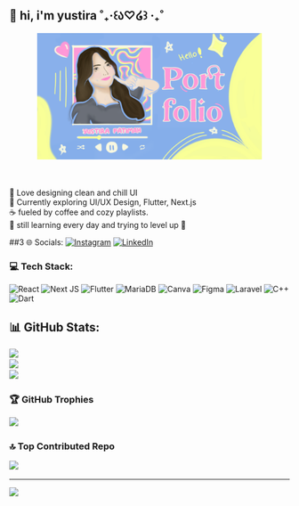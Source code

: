 ## 🌼 hi, i'm yustira ˚₊‧꒰ა♡໒꒱ ‧₊˚
<p align="center">
  <img src="assets/header.png" alt="Header" width="80%" />
</p>


<br><br>🌸 Love designing clean and chill UI  <br>🎨 Currently exploring UI/UX Design, Flutter, Next.js<br>☕ fueled by coffee and cozy playlists.  <br>🌱 still learning every day and trying to level up 💪 


##3 🌐 Socials:
[![Instagram](https://img.shields.io/badge/Instagram-%23E4405F.svg?logo=Instagram&logoColor=white)](https://instagram.com/quiettira) [![LinkedIn](https://img.shields.io/badge/LinkedIn-%230077B5.svg?logo=linkedin&logoColor=white)](https://linkedin.com/in/in/yustirafatimah) 

### 💻 Tech Stack:
![React](https://img.shields.io/badge/react-%2320232a.svg?style=plastic&logo=react&logoColor=%2361DAFB) ![Next JS](https://img.shields.io/badge/Next-black?style=plastic&logo=next.js&logoColor=white) ![Flutter](https://img.shields.io/badge/Flutter-%2302569B.svg?style=plastic&logo=Flutter&logoColor=white) ![MariaDB](https://img.shields.io/badge/MariaDB-003545?style=plastic&logo=mariadb&logoColor=white) ![Canva](https://img.shields.io/badge/Canva-%2300C4CC.svg?style=plastic&logo=Canva&logoColor=white) ![Figma](https://img.shields.io/badge/figma-%23F24E1E.svg?style=plastic&logo=figma&logoColor=white) ![Laravel](https://img.shields.io/badge/laravel-%23FF2D20.svg?style=plastic&logo=laravel&logoColor=white) ![C++](https://img.shields.io/badge/c++-%2300599C.svg?style=plastic&logo=c%2B%2B&logoColor=white) ![Dart](https://img.shields.io/badge/dart-%230175C2.svg?style=plastic&logo=dart&logoColor=white)
## 📊 GitHub Stats:
![](https://github-readme-stats.vercel.app/api?username=quiettira&theme=radical&hide_border=false&include_all_commits=true&count_private=true)<br/>
![](https://nirzak-streak-stats.vercel.app/?user=quiettira&theme=radical&hide_border=false)<br/>
![](https://github-readme-stats.vercel.app/api/top-langs/?username=quiettira&theme=radical&hide_border=false&include_all_commits=true&count_private=true&layout=compact)

### 🏆 GitHub Trophies
![](https://github-profile-trophy.vercel.app/?username=quiettira&theme=radical&no-frame=false&no-bg=true&margin-w=4)

### 🔝 Top Contributed Repo
![](https://github-contributor-stats.vercel.app/api?username=quiettira&limit=5&theme=dark&combine_all_yearly_contributions=true)

---
[![](https://visitcount.itsvg.in/api?id=quiettira&icon=0&color=0)](https://visitcount.itsvg.in)

<!-- Proudly created with GPRM ( https://gprm.itsvg.in ) -->

<!--
**quiettira/quiettira** is a ✨ _special_ ✨ repository because its `README.md` (this file) appears on your GitHub profile.

Here are some ideas to get you started:

- 🔭 I’m currently working on ...
- 🌱 I’m currently learning ...
- 👯 I’m looking to collaborate on ...
- 🤔 I’m looking for help with ...
- 💬 Ask me about ...
- 📫 How to reach me: ...
- 😄 Pronouns: ...
- ⚡ Fun fact: ...
-->
